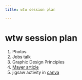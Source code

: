 ```yaml
---
title: wtw session plan

---
```


# wtw session plan

1. Photos 
2. Jobs talk
3. Graphic Design Principles
5. [Mayer article](https://drive.google.com/file/d/1LNngk1RapKzpNkuuvc4m_ELjO89lA174/view?usp=sharing)
6. jigsaw activity in [canva](https://www.canva.com/design/DAE2GvEBxAc/share/preview?token=8W0ZYGFG6fh8Bfv1WwW2Sw&role=EDITOR&utm_content=DAE2GvEBxAc&utm_campaign=designshare&utm_medium=link&utm_source=sharebutton)

